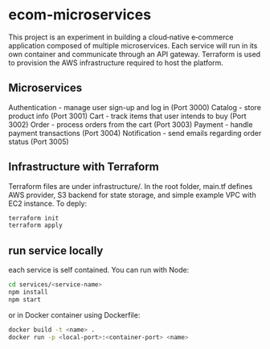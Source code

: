 # ecom-microservices

This project is an experiment in building a cloud‑native e‑commerce application composed of multiple microservices. 
Each service will run in its own container and communicate through an API gateway. 
Terraform is used to provision the AWS infrastructure required to host the platform.

## Microservices
Authentication - manage user sign-up and log in (Port 3000)
Catalog - store product info (Port 3001)
Cart - track items that user intends to buy (Port 3002)
Order - process orders from the cart (Port 3003)
Payment - handle payment transactions (Port 3004)
Notification - send emails regarding order status (Port 3005)

## Infrastructure with Terraform
Terraform files are under infrastructure/. In the root folder, main.tf defines AWS provider, S3 backend for state storage, and simple example VPC with EC2 instance. To deply:

```bash
terraform init
terraform apply
```

## run service locally
each service is self contained. You can run with Node:

```bash
cd services/<service-name>
npm install
npm start
```

or in Docker container using Dockerfile:

```bash
docker build -t <name> .
docker run -p <local-port>:<container-port> <name>
```